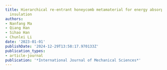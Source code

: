 ```yaml
---
title: Hierarchical re-entrant honeycomb metamaterial for energy absorption and vibration
  insulation
authors:
- Nanfang Ma
- Qiang Han
- Sihao Han
- Chunlei Li
date: '2023-01-01'
publishDate: '2024-12-29T13:58:17.970133Z'
publication_types:
- article-journal
publication: '*International Journal of Mechanical Sciences*'
---
```


